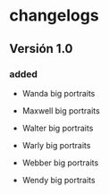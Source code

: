 # changelogs

## Versión 1.0

### added 

- Wanda big portraits 

- Maxwell big portraits

- Walter big portraits

- Warly big portraits

- Webber big portraits

- Wendy big portraits
